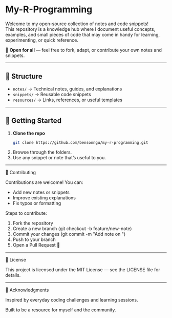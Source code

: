 # My-R-Programming
Welcome to my open-source collection of notes and code snippets!  
This repository is a knowledge hub where I document useful concepts, examples, and small pieces of code that may come in handy for learning, experimenting, or quick reference.

🌱 **Open for all** — feel free to fork, adapt, or contribute your own notes and snippets.

---

## 📂 Structure
- `notes/` → Technical notes, guides, and explanations
- `snippets/` → Reusable code snippets
- `resources/` → Links, references, or useful templates

---

## 🚀 Getting Started
1. **Clone the repo**
   ```bash
   git clone https://github.com/bensonngu/my-r-programming.git
   ```
2. Browse through the folders.
3. Use any snippet or note that’s useful to you.
---

🤝 Contributing

Contributions are welcome! You can:
- Add new notes or snippets
- Improve existing explanations
- Fix typos or formatting

Steps to contribute:

1. Fork the repository
2. Create a new branch (git checkout -b feature/new-note)
3. Commit your changes (git commit -m "Add note on <topic>")
4. Push to your branch
5. Open a Pull Request 🎉

---

📜 License

This project is licensed under the MIT License — see the LICENSE file for details.


---

🌟 Acknowledgments

Inspired by everyday coding challenges and learning sessions.

Built to be a resource for myself and the community.

